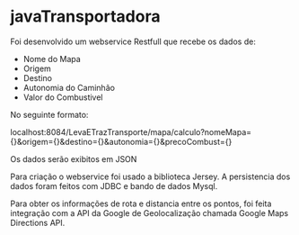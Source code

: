 # javaTransportadora

Foi desenvolvido um webservice Restfull que recebe os dados de:
 - Nome do Mapa
 - Origem
 - Destino
 - Autonomia do Caminhão
 - Valor do Combustivel

No seguinte formato:

localhost:8084/LevaETrazTransporte/mapa/calculo?nomeMapa={}&origem={}&destino={}&autonomia={}&precoCombust={}

Os dados serão exibitos em JSON

Para criação o webservice foi usado a biblioteca Jersey.
A persistencia dos dados foram feitos com JDBC e bando de dados Mysql.

Para obter os informações de rota e distancia entre os pontos, foi feita integração com a API da Google de Geolocalização
chamada Google Maps Directions API.
